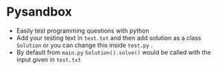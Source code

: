 # Pysandbox 

- Easily test programming questions with python
- Add your testing text in `test.txt` and then add solution as a class `Solution` or you can change this inside `test.py` .
- By default from `main.py` `Solution().solve()` would be called with the input given in `test.txt`